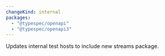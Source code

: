 ```yaml
---
changeKind: internal
packages:
  - "@typespec/openapi"
  - "@typespec/openapi3"
---
```


Updates internal test hosts to include new streams package.